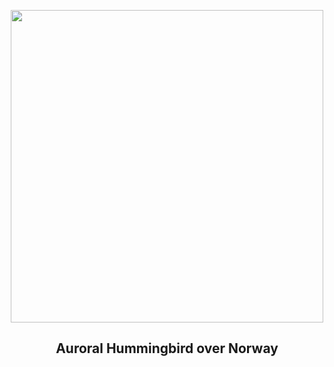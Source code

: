 
<p align="center"><img src="https://apod.nasa.gov/apod/image/2502/BirdAurora_Coulon_960.jpg" width="500" height="500"></p>
<h2 align="center"> Auroral Hummingbird over Norway </h2>
